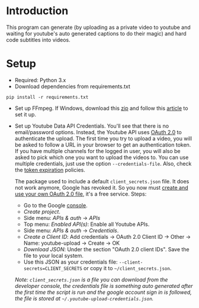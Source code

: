 Introduction
============
This program can generate (by uploading as a private video to youtube and waiting for youtube's auto generated captions to do their magic) and hard code subtitles into videos.

Setup
============
* Required: Python 3.x
* Download dependencies from requirements.txt
```
pip install -r requirements.txt
```
* Set up FFmpeg. If Windows, download this [zip](https://ffmpeg.zeranoe.com/builds/) and follow this [article](https://www.wikihow.com/Install-FFmpeg-on-Windows) to set it up.
* Set up Youtube Data API Credentials.
  You'll see that there is no email/password options. Instead, the Youtube API uses [OAuth 2.0](https://developers.google.com/accounts/docs/OAuth2) to authenticate the upload. The first time you try to upload a video, you will be asked to follow a URL in your browser to get an authentication token. If you have multiple channels for the logged in user, you will also be asked to pick which one you want to upload the videos to. You can use multiple credentials, just use the option ```--credentials-file```. Also, check the [token expiration](https://developers.google.com/youtube/v3/) policies.

  The package used to include a default ```client_secrets.json``` file. It does not work anymore, Google has revoked it. So you now must [create and use your own OAuth 2.0 file](https://developers.google.com/youtube/registering_an_application), it's a free service. Steps:

  * Go to the Google [console](https://console.developers.google.com/).
  * _Create project_.
  * Side menu: _APIs & auth_ -> _APIs_
  * Top menu: _Enabled API(s)_: Enable all Youtube APIs.
  * Side menu: _APIs & auth_ -> _Credentials_.
  * _Create a Client ID_: Add credentials -> OAuth 2.0 Client ID -> Other -> Name: youtube-upload -> Create -> OK
  * _Download JSON_: Under the section "OAuth 2.0 client IDs". Save the file to your local system. 
  * Use this JSON as your credentials file: `--client-secrets=CLIENT_SECRETS` or copy it to `~/client_secrets.json`.

  *Note: ```client_secrets.json``` is a file you can download from the developer console, the credentials file is something auto generated after the first time the script is run and the google account sign in is followed, the file is stored at ```~/.youtube-upload-credentials.json```.*
